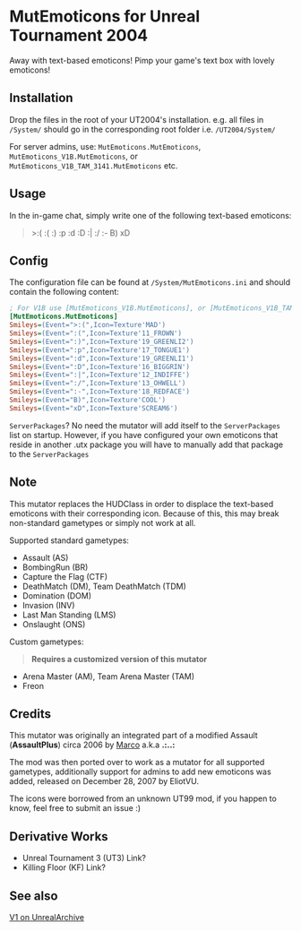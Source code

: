 # MutEmoticons for Unreal Tournament 2004

Away with text-based emoticons! Pimp your game's text box with lovely emoticons!

## Installation

Drop the files in the root of your UT2004's installation. e.g. all files in ```/System/``` should go in the corresponding root folder i.e. ```/UT2004/System/```

For server admins, use: ```MutEmoticons.MutEmoticons```, ```MutEmoticons_V1B.MutEmoticons```, or ```MutEmoticons_V1B_TAM_3141.MutEmoticons``` etc.

## Usage

In the in-game chat, simply write one of the following text-based emoticons:

> \>:( :( :) :p :d :D :| :/ :- B) xD

## Config

The configuration file can be found at ```/System/MutEmoticons.ini``` and should contain the following content:

```ini
; For V1B use [MutEmoticons_V1B.MutEmoticons], or [MutEmoticons_V1B_TAM_3141.MutEmoticons]
[MutEmoticons.MutEmoticons]
Smileys=(Event=">:(",Icon=Texture'MAD')
Smileys=(Event=":(",Icon=Texture'11_FROWN')
Smileys=(Event=":)",Icon=Texture'19_GREENLI2')
Smileys=(Event=":p",Icon=Texture'17_TONGUE1')
Smileys=(Event=":d",Icon=Texture'19_GREENLI1')
Smileys=(Event=":D",Icon=Texture'16_BIGGRIN')
Smileys=(Event=":|",Icon=Texture'12_INDIFFE')
Smileys=(Event=":/",Icon=Texture'13_OHWELL')
Smileys=(Event=":-",Icon=Texture'18_REDFACE')
Smileys=(Event="B)",Icon=Texture'COOL')
Smileys=(Event="xD",Icon=Texture'SCREAM6')
```

```ServerPackages```? No need the mutator will add itself to the ```ServerPackages``` list on startup.
However, if you have configured your own emoticons that reside in another .utx package you will have to manually add that package to the ```ServerPackages```

## Note

This mutator replaces the HUDClass in order to displace the text-based emoticons with their corresponding icon. Because of this, this may break non-standard gametypes or simply not work at all.

Supported standard gametypes:
* Assault (AS)
* BombingRun (BR)
* Capture the Flag (CTF)
* DeathMatch (DM), Team DeathMatch (TDM)
* Domination (DOM)
* Invasion (INV)
* Last Man Standing (LMS)
* Onslaught (ONS)

Custom gametypes:
> **Requires a customized version of this mutator**
* Arena Master (AM), Team Arena Master (TAM)
* Freon

## Credits

This mutator was originally an integrated part of a modified Assault (**AssaultPlus**) circa 2006 by [Marco](https://github.com/Marco888) a.k.a **.:..:**

The mod was then ported over to work as a mutator for all supported gametypes, additionally support for admins to add new emoticons was added, released on December 28, 2007 by EliotVU.

The icons were borrowed from an unknown UT99 mod, if you happen to know, feel free to submit an issue :)

## Derivative Works
* Unreal Tournament 3 (UT3) Link?
* Killing Floor (KF) Link?

## See also

[V1 on UnrealArchive](https://unrealarchive.org/mutators/unreal-tournament-2004/M/mutemoticonsv1_147952ac.html)
